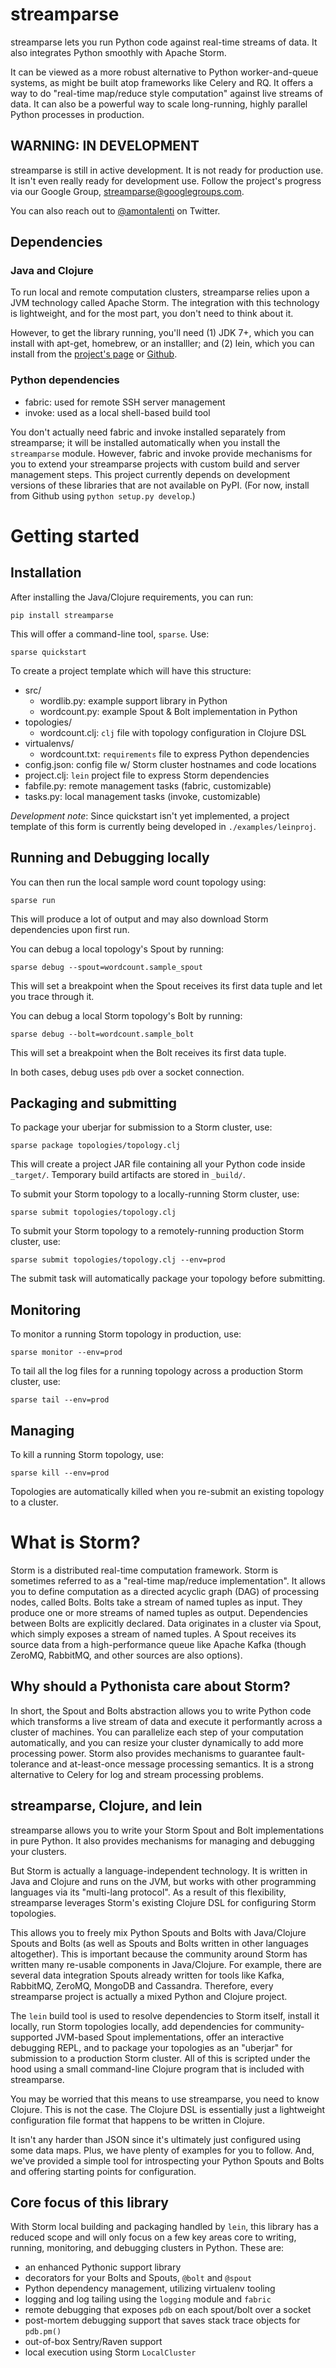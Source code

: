 # streamparse

streamparse lets you run Python code against real-time streams of data. It also
integrates Python smoothly with Apache Storm.

It can be viewed as a more robust alternative to Python worker-and-queue
systems, as might be built atop frameworks like Celery and RQ. It offers a way
to do "real-time map/reduce style computation" against live streams of data. It
can also be a powerful way to scale long-running, highly parallel Python
processes in production.

## WARNING: IN DEVELOPMENT

streamparse is still in active development. It is not ready for production use.
It isn't even really ready for development use. Follow the project's progress
via our Google Group, [streamparse@googlegroups.com][google-group].

[google-group]: https://groups.google.com/forum/#!forum/streamparse

You can also reach out to [@amontalenti][twitter] on Twitter.

[twitter]: http://twitter.com/amontalenti

## Dependencies

### Java and Clojure

To run local and remote computation clusters, streamparse relies upon a JVM
technology called Apache Storm. The integration with this technology is
lightweight, and for the most part, you don't need to think about it.

However, to get the library running, you'll need (1) JDK 7+, which you can
install with apt-get, homebrew, or an installler; and (2) lein, which
you can install from the [project's page][lein-proj] or [Github][lein-github]. 

[lein-proj]: http://leiningen.org/
[lein-github]: https://github.com/technomancy/leiningen#leiningen

### Python dependencies

* fabric: used for remote SSH server management
* invoke: used as a local shell-based build tool

You don't actually need fabric and invoke installed separately from
streamparse; it will be installed automatically when you install the
``streamparse`` module.  However, fabric and invoke provide mechanisms for you
to extend your streamparse projects with custom build and server management
steps. This project currently depends on development versions of these
libraries that are not available on PyPI. (For now, install from Github
using `python setup.py develop`.)

# Getting started

## Installation

After installing the Java/Clojure requirements, you can run:

    pip install streamparse

This will offer a command-line tool, ``sparse``. Use:

    sparse quickstart

To create a project template which will have this structure:

* src/
    * wordlib.py: example support library in Python
    * wordcount.py: example Spout & Bolt implementation in Python
* topologies/
    * wordcount.clj: ``clj`` file with topology configuration in Clojure DSL
* virtualenvs/
    * wordcount.txt: ``requirements`` file to express Python dependencies
* config.json: config file w/ Storm cluster hostnames and code locations
* project.clj: ``lein`` project file to express Storm dependencies
* fabfile.py: remote management tasks (fabric, customizable)
* tasks.py: local management tasks (invoke, customizable)

*Development note*: Since quickstart isn't yet implemented, a
project template of this form is currently being developed in 
``./examples/leinproj``.

## Running and Debugging locally

You can then run the local sample word count topology using:

    sparse run

This will produce a lot of output and may also download Storm dependencies upon
first run.

You can debug a local topology's Spout by running:

    sparse debug --spout=wordcount.sample_spout

This will set a breakpoint when the Spout receives its first data tuple and let you trace through it.

You can debug a local Storm topology's Bolt by running:

    sparse debug --bolt=wordcount.sample_bolt

This will set a breakpoint when the Bolt receives its first data tuple.

In both cases, debug uses ``pdb`` over a socket connection.

## Packaging and submitting

To package your uberjar for submission to a Storm cluster, use:

    sparse package topologies/topology.clj

This will create a project JAR file containing all your Python code inside
``_target/``. Temporary build artifacts are stored in ``_build/``.

To submit your Storm topology to a locally-running Storm cluster, use:

    sparse submit topologies/topology.clj

To submit your Storm topology to a remotely-running production Storm cluster, use:

    sparse submit topologies/topology.clj --env=prod

The submit task will automatically package your topology before submitting.

## Monitoring

To monitor a running Storm topology in production, use:

    sparse monitor --env=prod

To tail all the log files for a running topology across a production Storm
cluster, use:

    sparse tail --env=prod

## Managing

To kill a running Storm topology, use:

    sparse kill --env=prod

Topologies are automatically killed when you re-submit an existing topology to
a cluster.

# What is Storm?

Storm is a distributed real-time computation framework. Storm is sometimes
referred to as a "real-time map/reduce implementation". It allows you to define
computation as a directed acyclic graph (DAG) of processing nodes, called
Bolts. Bolts take a stream of named tuples as input. They produce one or more
streams of named tuples as output. Dependencies between Bolts are explicitly
declared. Data originates in a cluster via Spout, which simply exposes a stream
of named tuples. A Spout receives its source data from a high-performance queue
like Apache Kafka (though ZeroMQ, RabbitMQ, and other sources are also
options).

## Why should a Pythonista care about Storm?

In short, the Spout and Bolts abstraction allows you to write Python code which
transforms a live stream of data and execute it performantly across a cluster
of machines. You can parallelize each step of your computation automatically,
and you can resize your cluster dynamically to add more processing power. Storm
also provides mechanisms to guarantee fault-tolerance and at-least-once message
processing semantics. It is a strong alternative to Celery for log and stream
processing problems.

## streamparse, Clojure, and lein

streamparse allows you to write your Storm Spout and Bolt implementations in
pure Python. It also provides mechanisms for managing and debugging your
clusters.

But Storm is actually a language-independent technology. It is written in Java
and Clojure and runs on the JVM, but works with other programming languages via
its "multi-lang protocol". As a result of this flexibility, streamparse leverages
Storm's existing Clojure DSL for configuring Storm topologies.

This allows you to freely mix Python Spouts and Bolts with Java/Clojure Spouts
and Bolts (as well as Spouts and Bolts written in other languages altogether).
This is important because the community around Storm has written many re-usable
components in Java/Clojure. For example, there are several data integration
Spouts already written for tools like Kafka, RabbitMQ, ZeroMQ, MongoDB and
Cassandra. Therefore, every streamparse project is actually a mixed Python and
Clojure project.

The ``lein`` build tool is used to resolve dependencies to Storm itself,
install it locally, run Storm topologies locally, add dependencies for
community-supported JVM-based Spout implementations, offer an interactive
debugging REPL, and to package your topologies as an "uberjar" for submission
to a production Storm cluster. All of this is scripted under the hood using a
small command-line Clojure program that is included with streamparse.

You may be worried that this means to use streamparse, you need to know
Clojure.  This is not the case. The Clojure DSL is essentially just a
lightweight configuration file format that happens to be written in Clojure.

It isn't any harder than JSON since it's ultimately just configured using some
data maps.  Plus, we have plenty of examples for you to follow. And, we've
provided a simple tool for introspecting your Python Spouts and Bolts and
offering starting points for configuration.

## Core focus of this library

With Storm local building and packaging handled by ``lein``, this library has a
reduced scope and will only focus on a few key areas core to writing, running,
monitoring, and debugging clusters in Python. These are:

* an enhanced Pythonic support library
* decorators for your Bolts and Spouts, ``@bolt`` and ``@spout``
* Python dependency management, utilizing virtualenv tooling
* logging and log tailing using the ``logging`` module and ``fabric``
* remote debugging that exposes ``pdb`` on each spout/bolt over a socket
* post-mortem debugging support that saves stack trace objects for ``pdb.pm()``
* out-of-box Sentry/Raven support
* local execution using Storm ``LocalCluster``


